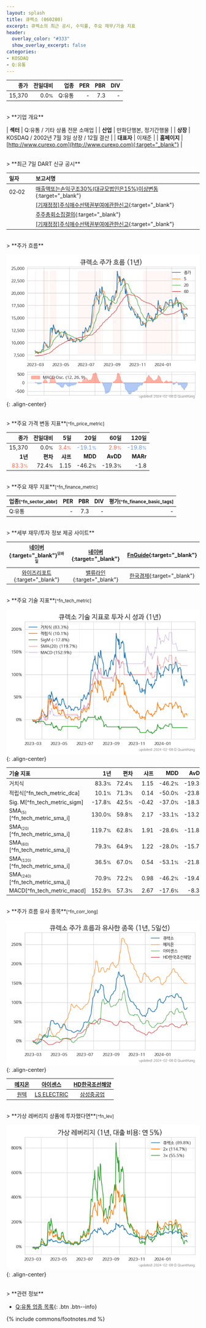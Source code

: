 ```yaml
---
layout: splash
title: 큐렉소 (060280)
excerpt: 큐렉소의 최근 공시, 수익률, 주요 재무/기술 지표
header:
  overlay_color: "#333"
  show_overlay_excerpt: false
categories:
- KOSDAQ
- Q:유통
---
```


| **종가** | **전일대비** | **업종** | **PER** | **PBR** | **DIV** |
| -------: | -----------: | -------: | ------: | ------: | ------: |
| 15,370 | 0.0<small>%</small> | Q:유통 | - | 7.3 | - |

<!-- more -->

<br>
> **기업 개요**<a id="company"></a>

| <span style="white-space:nowrap;">**섹터**</span> | Q:유통 / 기타 상품 전문 소매업 |
| <span style="white-space:nowrap;">**산업**</span> | 만화단행본, 정기간행물 |
| <span style="white-space:nowrap;">**상장**</span> | KOSDAQ / 2002년 7월 3일 상장 / 12월 결산 |
| <span style="white-space:nowrap;">**대표자**</span> | 이재준 |
| <span style="white-space:nowrap;">**홈페이지**</span> | [http://www.curexo.com](http://www.curexo.com){:target="_blank"} |

<br>
> **최근 7일 DART 신규 공시**<a id="dart"></a>

| **일자** |      | **보고서명** |
| :------- | :--- | :----------- |
| 02&#x2011;02 | | [매출액또는손익구조30%(대규모법인은15%)이상변동](https://dart.fss.or.kr/dsaf001/main.do?rcpNo=20240202900641){:target="_blank"} |
|  | | [[기재정정]주식매수선택권부여에관한신고](https://dart.fss.or.kr/dsaf001/main.do?rcpNo=20240202000375){:target="_blank"} |
|  | | [주주총회소집결의](https://dart.fss.or.kr/dsaf001/main.do?rcpNo=20240202900632){:target="_blank"} |
|  | | [[기재정정]주식매수선택권부여에관한신고](https://dart.fss.or.kr/dsaf001/main.do?rcpNo=20240202000364){:target="_blank"} |

<br>
> **주가 흐름**<a id="price"></a>

![060280](/stock/images/060280.png){: .align-center}

<br>
> **주요 가격 변동 지표**<small>[^fn_price_metric]</small>

| **종가** | **전일대비** | **5일** | **20일** | **60일** | **120일** |
| -------: | -----------: | ------: | -------: | -------: | --------: |
| 15,370 | 0.0<small>%</small> | <span style="color: tomato">3.4<small>%</small></span> | <span style="color: cornflowerblue">-19.1<small>%</small></span> | <span style="color: tomato">2.9<small>%</small></span> | <span style="color: cornflowerblue">-19.8<small>%</small></span> |
| **1년** | **편차** | **샤프** | **MDD** | **AvDD** | **MARr** |
| <span style="color: tomato">83.3<small>%</small></span> | 72.4<small>%</small> | 1.15 | -46.2<small>%</small> | -19.3<small>%</small> | -1.8 |

<br>
> **주요 재무 지표**<small>[^fn_finance_metric]</small>

| **업종**<small>[^fn_sector_abbr]</small> | **PER** | **PBR** | **DIV** | **평가**<small>[^fn_finance_basic_tags]</small> |
| :--------------------------------------- | ------: | ------: | ------: | ----------------------------------------------: |
| Q:유통 | - | 7.3 | - | - |

<br>
> **세부 재무/투자 정보 제공 사이트**

| [네이버](https://m.stock.naver.com/domestic/stock/060280/finance/summary){:target="_blank"}<sup><small>모바일</small></sup> | [네이버](https://finance.naver.com/item/coinfo.naver?code=060280){:target="_blank"} | [FnGuide](https://comp.fnguide.com/SVO2/ASP/SVD_Invest.asp?gicode=A060280&MenuYn=Y){:target="_blank"} |
| :---: | :---: | :---: |
| [와이즈리포트](https://comp.wisereport.co.kr/company/c1040001.aspx?cmp_cd=060280){:target="_blank"} | [밸류라인](https://www.valueline.co.kr/finance/summary/060280){:target="_blank"} | [한국경제](https://markets.hankyung.com/stock/060280/financial-summary){:target="_blank"} |

<br>
> **주요 기술 지표**<small>[^fn_tech_metric]</small>


![060280](/stock/images/060280_tech.png){: .align-center}

| **기술 지표** | **1년** | **편차** | **샤프** | **MDD** | **AvDD** |
| :------------ | ------: | -----------: | -------: | ------: | -------: |
| 거치식 | 83.3<small>%</small> | 72.4<small>%</small> | 1.15 | -46.2<small>%</small> | -19.3<small>%</small> |
| 적립식[^fn_tech_metric_dca] | 10.1<small>%</small> | 71.3<small>%</small> | 0.14 | -50.0<small>%</small> | -23.8<small>%</small> |
| Sig. M[^fn_tech_metric_sigm] | -17.8<small>%</small> | 42.5<small>%</small> | -0.42 | -37.0<small>%</small> | -18.3<small>%</small> |
| SMA<small><sub>(5)</sub></small>[^fn_tech_metric_sma_i] | 130.0<small>%</small> | 59.8<small>%</small> | 2.17 | -33.1<small>%</small> | -13.2<small>%</small> |
| SMA<small><sub>(20)</sub></small>[^fn_tech_metric_sma_i] | 119.7<small>%</small> | 62.8<small>%</small> | 1.91 | -28.6<small>%</small> | -11.8<small>%</small> |
| SMA<small><sub>(60)</sub></small>[^fn_tech_metric_sma_i] | 79.3<small>%</small> | 64.9<small>%</small> | 1.22 | -28.0<small>%</small> | -15.7<small>%</small> |
| SMA<small><sub>(120)</sub></small>[^fn_tech_metric_sma_i] | 36.5<small>%</small> | 67.0<small>%</small> | 0.54 | -53.1<small>%</small> | -21.8<small>%</small> |
| SMA<small><sub>(240)</sub></small>[^fn_tech_metric_sma_i] | 70.9<small>%</small> | 72.2<small>%</small> | 0.98 | -46.2<small>%</small> | -19.4<small>%</small> |
| MACD[^fn_tech_metric_macd] | 152.9<small>%</small> | 57.3<small>%</small> | 2.67 | -17.6<small>%</small> | -8.3<small>%</small> |

<br>
> **주가 흐름 유사 종목**<a id="corr"></a><small>[^fn_corr_long]</small>

![060280](/stock/images/060280_corr.png){: .align-center}

|       | [메지온](/140410/) | [아이센스](/099190/) | [HD한국조선해양](/009540/) |
| :---: | :------------------------------------: | :------------------------------------: | :------------------------------------: |
|       | [원텍](/336570/) | [LS ELECTRIC](/010120/) | [삼성중공업](/010140/) |

<br>
> **가상 레버리지 상품에 투자했다면**<a id="2x"></a><small>[^fn_lev]</small>

![060280](/stock/images/060280_2x.png){: .align-center}

<br>
> **관련 정보**

- [Q:유통 업종 목록](/stats/sector/kosdaq_업종_유통_종목/){: .btn .btn--info}

{% include commons/footnotes.md %}